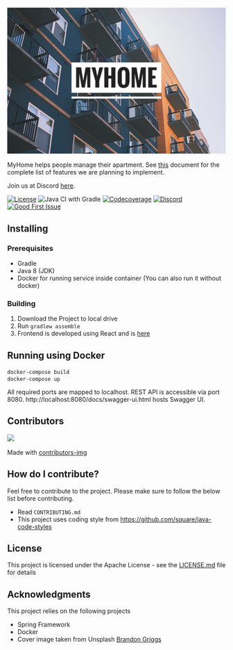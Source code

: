 <p align="center"><img src="/assets/cover_image.png" alt="Logo"/></p>

MyHome helps people manage their apartment. See [this](/assets/FEATURES.md) document for the complete list of features we are planning to implement.

Join us at Discord [here](https://discord.gg/CngACKh).

[![License](https://img.shields.io/badge/License-Apache%202.0-blue.svg)](https://www.apache.org/licenses/LICENSE-2.0)
![Java CI with Gradle](https://github.com/jmprathab/MyHome/workflows/Java%20CI%20with%20Gradle/badge.svg?branch=master&event=push)
[![Codecoverage](https://img.shields.io/codecov/c/github/jmprathab/MyHome)](https://codecov.io/gh/jmprathab/MyHome)
[![Discord](https://img.shields.io/discord/731769161361129523?label=discord)](https://discord.gg/CngACKh)
[![Good First Issue](https://img.shields.io/github/issues-raw/jmprathab/MyHome/good%20first%20issue?label=beginner%20friendly%20issues)](https://github.com/jmprathab/MyHome/issues?q=is%3Aopen+is%3Aissue+label%3A%22good+first+issue%22+label%3Aup-for-grabs)

## Installing

### Prerequisites

* Gradle
* Java 8 (JDK)
* Docker for running service inside container (You can also run it without docker)

### Building

1. Download the Project to local drive
2. Run `gradlew assemble`
3. Frontend is developed using React and is [here](https://github.com/jmprathab/MyHome-Web)

## Running using Docker

```shell
docker-compose build
docker-compose up
```

All required ports are mapped to localhost. REST API is accessible via port 8080.
http://localhost:8080/docs/swagger-ui.html hosts Swagger UI.

## Contributors

<a href="https://github.com/jmprathab/MyHome/graphs/contributors">
  <img src="https://contributors-img.firebaseapp.com/image?repo=jmprathab/MyHome" />
</a>

Made with [contributors-img](https://contributors-img.firebaseapp.com)

## How do I contribute?

Feel free to contribute to the project. Please make sure to follow the below list before contributing.

* Read `CONTRIBUTING.md`
* This project uses coding style from https://github.com/square/java-code-styles

## License

This project is licensed under the Apache License - see the [LICENSE.md](LICENSE.md) file for details

## Acknowledgments

This project relies on the following projects

* Spring Framework
* Docker
* Cover image taken from Unsplash [Brandon Griggs](https://unsplash.com/photos/wR11KBaB86U)
